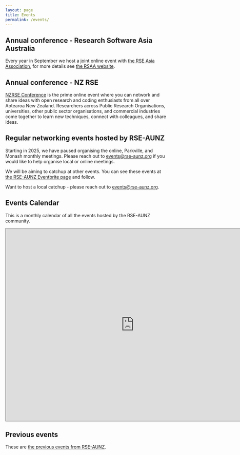 ```yaml
---
layout: page
title: Events
permalink: /events/
---
```


## Annual conference - Research Software Asia Australia

Every year in September we host a joint online event with [the RSE Asia Association](https://rse-asia.github.io/RSE_Asia/), for more details see [the RSAA website](https://rseaa.github.io/).

## Annual conference - NZ RSE

[NZRSE Conference](https://www.rseconference.nz/) is the prime online event where you can network and share ideas with open research and coding enthusiasts from all over Aotearoa New Zealand. Researchers across Public Research Organisations, universities, other public sector organisations, and commercial industries come together to learn new techniques, connect with colleagues, and share ideas.

## Regular networking events hosted by RSE-AUNZ

Starting in 2025, we have paused organising the online, Parkville, and Monash monthly meetings. Please reach out to events@rse-aunz.org if you would like to help organise local or online meetings.

We will be aiming to catchup at other events. You can see these events at [the RSE-AUNZ Eventbrite page](https://www.eventbrite.co.nz/o/the-rse-association-of-australia-and-new-zealand-65201929823) and follow.

Want to host a local catchup - please reach out to events@rse-aunz.org.


## Events Calendar

This is a monthly calendar of all the events hosted by the RSE-AUNZ community.

<iframe src="https://calendar.google.com/calendar/embed?height=600&wkst=1&ctz=Australia%2FMelbourne&bgcolor=%23ffffff&src=MWRlZjYzM2E5MTZhZmM3NzliNjdhYjBkNjQ1MmM4NTVhMGU0NGJkMTEyN2VlYmNkNjEyM2U5YzY1MGFiYzkxY0Bncm91cC5jYWxlbmRhci5nb29nbGUuY29t&color=%23E4C441" style="border:solid 1px #777" width="800" height="600" frameborder="0" scrolling="no"></iframe>

## Previous events

These are [the previous events from RSE-AUNZ](/previous_events).

